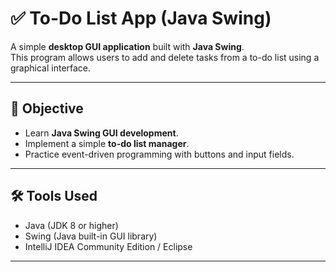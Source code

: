 # ✅ To-Do List App (Java Swing)

A simple **desktop GUI application** built with **Java Swing**.  
This program allows users to add and delete tasks from a to-do list using a graphical interface.

---

## 🎯 Objective
- Learn **Java Swing GUI development**.  
- Implement a simple **to-do list manager**.  
- Practice event-driven programming with buttons and input fields.  

---

## 🛠 Tools Used
- Java (JDK 8 or higher)  
- Swing (Java built-in GUI library)  
- IntelliJ IDEA Community Edition / Eclipse  

---
